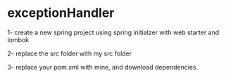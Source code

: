# exceptionHandler

1- create a new spring project using spring initialzer with web starter and lombok

2- replace the src folder with my src folder 

3- replace your pom.xml with mine, and download dependencies. 
